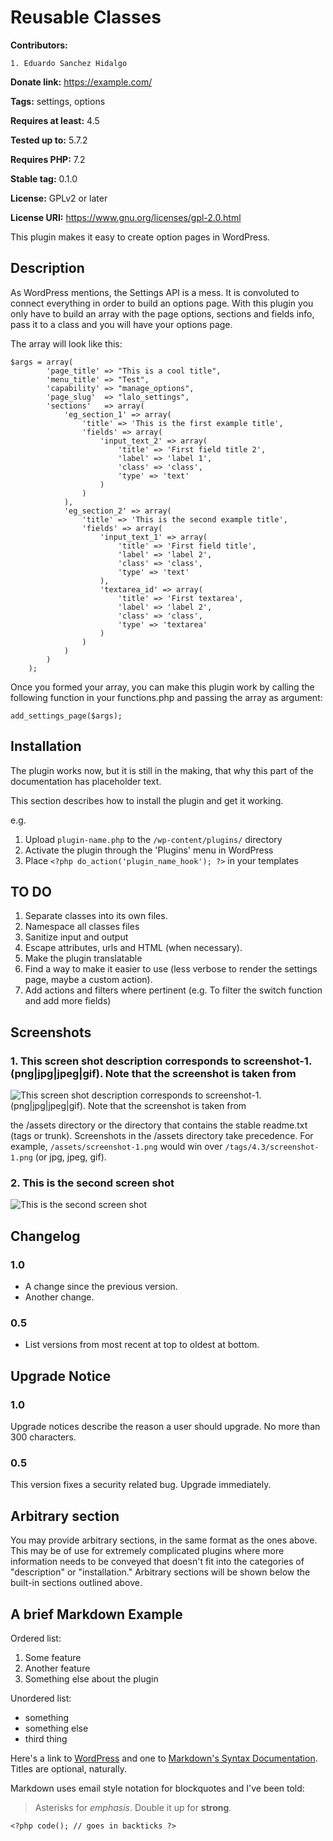 # Reusable Classes #
**Contributors:** 

    1. Eduardo Sanchez Hidalgo

**Donate link:** https://example.com/ 

**Tags:** settings, options

**Requires at least:** 4.5  

**Tested up to:** 5.7.2  

**Requires PHP:** 7.2

**Stable tag:** 0.1.0  

**License:** GPLv2 or later  

**License URI:** https://www.gnu.org/licenses/gpl-2.0.html  

This plugin makes it easy to create option pages in WordPress.

## Description ##

As WordPress mentions, the Settings API is a mess. It is convoluted to connect everything in order to build an options page.
With this plugin you only have to build an array with the page options, sections and fields info, pass it to a class and you will have your options page.

The array will look like this:

```
$args = array(
        'page_title' => "This is a cool title", 
        'menu_title' => "Test",
        'capability' => "manage_options", 
        'page_slug'  => "lalo_settings",
        'sections'   => array(
            'eg_section_1' => array(
                'title' => 'This is the first example title',
                'fields' => array(
                    'input_text_2' => array(
                        'title' => 'First field title 2',
                        'label' => 'label 1',
                        'class' => 'class',
                        'type' => 'text'
                    )
                )
            ),
            'eg_section_2' => array(
                'title' => 'This is the second example title',
                'fields' => array(
                    'input_text_1' => array( 
                        'title' => 'First field title',
                        'label' => 'label 2',
                        'class' => 'class',
                        'type' => 'text'
                    ),
                    'textarea_id' => array(
                        'title' => 'First textarea',
                        'label' => 'label 2',
                        'class' => 'class',
                        'type' => 'textarea'
                    )
                )
            )
        )
    );
```

Once you formed your array, you can make this plugin work by calling the following function in your functions.php and passing the array as argument:

```
add_settings_page($args);
```

## Installation ##

The plugin works now, but it is still in the making, that why this part of the documentation has placeholder text.

This section describes how to install the plugin and get it working.

e.g.

1. Upload `plugin-name.php` to the `/wp-content/plugins/` directory
1. Activate the plugin through the 'Plugins' menu in WordPress
1. Place `<?php do_action('plugin_name_hook'); ?>` in your templates

## TO DO ##

1. Separate classes into its own files.
1. Namespace all classes files
1. Sanitize input and output
1. Escape attributes, urls and HTML (when necessary).
1. Make the plugin translatable
1. Find a way to make it easier to use (less verbose to render the settings page, maybe a custom action).
1. Add actions and filters where pertinent (e.g. To filter the switch function and add more fields)

## Screenshots ##

### 1. This screen shot description corresponds to screenshot-1.(png|jpg|jpeg|gif). Note that the screenshot is taken from ###
![This screen shot description corresponds to screenshot-1.(png|jpg|jpeg|gif). Note that the screenshot is taken from](http://ps.w.org/reusable-classes/assets/screenshot-1.png)

the /assets directory or the directory that contains the stable readme.txt (tags or trunk). Screenshots in the /assets
directory take precedence. For example, `/assets/screenshot-1.png` would win over `/tags/4.3/screenshot-1.png`
(or jpg, jpeg, gif).
### 2. This is the second screen shot ###
![This is the second screen shot](http://ps.w.org/reusable-classes/assets/screenshot-2.png)


## Changelog ##

### 1.0 ###
* A change since the previous version.
* Another change.

### 0.5 ###
* List versions from most recent at top to oldest at bottom.

## Upgrade Notice ##

### 1.0 ###
Upgrade notices describe the reason a user should upgrade.  No more than 300 characters.

### 0.5 ###
This version fixes a security related bug.  Upgrade immediately.

## Arbitrary section ##

You may provide arbitrary sections, in the same format as the ones above.  This may be of use for extremely complicated
plugins where more information needs to be conveyed that doesn't fit into the categories of "description" or
"installation."  Arbitrary sections will be shown below the built-in sections outlined above.

## A brief Markdown Example ##

Ordered list:

1. Some feature
1. Another feature
1. Something else about the plugin

Unordered list:

* something
* something else
* third thing

Here's a link to [WordPress](https://wordpress.org/ "Your favorite software") and one to [Markdown's Syntax Documentation][markdown syntax].
Titles are optional, naturally.

[markdown syntax]: https://daringfireball.net/projects/markdown/syntax
            "Markdown is what the parser uses to process much of the readme file"

Markdown uses email style notation for blockquotes and I've been told:
> Asterisks for *emphasis*. Double it up  for **strong**.

`<?php code(); // goes in backticks ?>`
